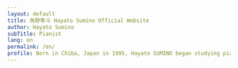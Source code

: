 ```yaml
---
layout: default
title: 角野隼斗 Hayato Sumino Official Website
author: Hayato Sumino
subTitle: Pianist
lang: en
permalink: /en/
profile: Born in Chiba, Japan in 1995, Hayato SUMINO began studying piano at the age of three. He has won numerous awards, including the Gold Medal at the 2017 Chopin International Piano Competition for Asia, in the "Over 18" category, and the Grand Prix of the Japan National Piano Competition organized by PTNA - Piano Teachers National Association - in 2018. In addition, he has performed with various prestigious orchestras including the Japan Philharmonic Orchestra and the Brasov Philharmonic Orchestra (Romania). He trained in piano with Katsuko Kaneko and Tomoaki Yoshida in Japan, as well as Claire Désert and Jean-Marc Luisada in France. The 2018-19 season is rich in recitals. He has performed in several Japanese cities (Tokyo, Fukui, Osaka, Nagoya), and will give his next concerts in Vienna, Paris and Poland. Hayato SUMINO is not only a passionate pianist of music who plays his instrument with a remarkable technique, he also follows a scientific course within the University of Tokyo. After a degree in science he continued his studies on artificial intelligence in Master. Between September 2018 and January 2019, he studied at the Faculty of Sciences of Sorbonne University in Paris and conducted research at the Institute of Research and Coordination Acoustique / Musique (IRCAM) on artificial intelligence and music. Since February 2019, he has resumed his studies at the University of Tokyo, while continuing his career as a pianist.
---
```

